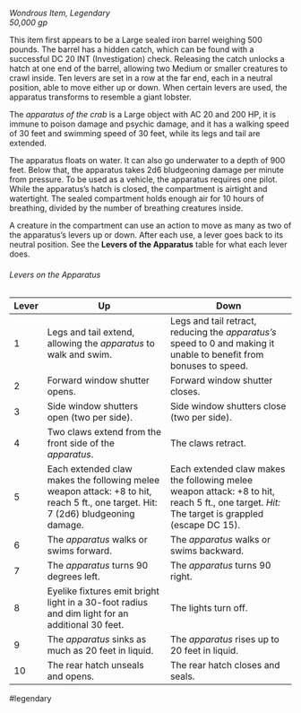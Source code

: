 *Wondrous Item, Legendary*  
*50,000 gp*

This item first appears to be a Large sealed iron barrel weighing 500 pounds. The barrel has a hidden catch, which can be found with a successful DC 20 INT (Investigation) check. Releasing the catch unlocks a hatch at one end of the barrel, allowing two Medium or smaller creatures to crawl inside. Ten levers are set in a row at the far end, each in a neutral position, able to move either up or down. When certain levers are used, the apparatus transforms to resemble a giant lobster.

The *apparatus of the crab* is a Large object with AC 20 and 200 HP, it is immune to poison damage and psychic damage, and it has a walking speed of 30 feet and swimming speed of 30 feet, while its legs and tail are extended.

The apparatus floats on water. It can also go underwater to a depth of 900 feet. Below that, the apparatus takes 2d6 bludgeoning damage per minute from pressure. To be used as a vehicle, the apparatus requires one pilot. While the apparatus’s hatch is closed, the compartment is airtight and watertight. The sealed compartment holds enough air for 10 hours of breathing, divided by the number of breathing creatures inside.

A creature in the compartment can use an action to move as many as two of the apparatus’s levers up or down. After each use, a lever goes back to its neutral position. See the **Levers of the Apparatus** table for what each lever does.
###### Levers on the Apparatus
| Lever | Up                                                                                                                               | Down                                                                                                                                          |
| ----- | -------------------------------------------------------------------------------------------------------------------------------- | --------------------------------------------------------------------------------------------------------------------------------------------- |
| 1     | Legs and tail extend, allowing the *apparatus* to<br>walk and swim.                                                              | Legs and tail retract, reducing the *apparatus’s* speed to 0 and making it unable to benefit from bonuses to speed.                           |
| 2     | Forward window shutter opens.                                                                                                    | Forward window shutter closes.                                                                                                                |
| 3     | Side window shutters open (two per side).                                                                                        | Side window shutters close (two per side).                                                                                                    |
| 4     | Two claws extend from the front side of the *apparatus*.                                                                         | The claws retract.                                                                                                                            |
| 5     | Each extended claw makes the following melee weapon attack: +8 to hit, reach 5 ft., one target. Hit: 7 (2d6) bludgeoning damage. | Each extended claw makes the following melee weapon attack: +8 to hit, reach 5 ft., one target. *Hit:* The target is grappled (escape DC 15). |
| 6     | The *apparatus* walks or swims forward.                                                                                          | The *apparatus* walks or swims backward.                                                                                                      |
| 7     | The *apparatus* turns 90 degrees left.                                                                                           | The *apparatus* turns 90 right.                                                                                                               |
| 8     | Eyelike fixtures emit bright light in a 30-foot radius and dim light for an additional 30 feet.                                  | The lights turn off.                                                                                                                          |
| 9     | The *apparatus* sinks as much as 20 feet in liquid.                                                                              | The *apparatus* rises up to 20 feet in liquid.                                                                                                |
| 10    | The rear hatch unseals and opens.                                                                                                | The rear hatch closes and seals.                                                                                                              |

#legendary
